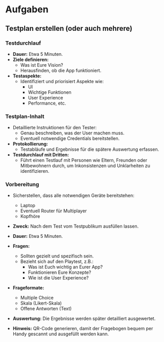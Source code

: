 # Aufgaben

## Testplan erstellen (oder auch mehrere)

### Testdurchlauf

- **Dauer:** Etwa 5 Minuten.
- **Ziele definieren:**
  - Was ist Eure Vision?
  - Herausfinden, ob die App funktioniert.
- **Testaspekte:**
  - Identifiziert und priorisiert Aspekte wie:
    - UI
    - Wichtige Funktionen
    - User Experience
    - Performance, etc.

### Testplan-Inhalt

- Detaillierte Instruktionen für den Tester:
  - Genau beschreiben, was der User machen muss.
  - Eventuell notwendige Credentials bereitstellen.
- **Protokollierung:**
  - Testabläufe und Ergebnisse für die spätere Auswertung erfassen.
- **Testdurchlauf mit Dritten:**
  - Führt einen Testlauf mit Personen wie Eltern, Freunden oder Mitbewohnern durch, um Inkonsistenzen und Unklarheiten zu identifizieren.

### Vorbereitung

- Sicherstellen, dass alle notwendigen Geräte bereitstehen:
  - Laptop
  - Eventuell Router für Multiplayer
  - Kopfhöre

- **Zweck:** Nach dem Test vom Testpublikum ausfüllen lassen.
- **Dauer:** Etwa 5 Minuten.
- **Fragen:**
  - Sollten gezielt und spezifisch sein.
  - Bezieht sich auf den Playtest, z.B.:
    - Was ist Euch wichtig an Eurer App?
    - Funktionieren Eure Konzepte?
    - Wie ist die User Experience?
- **Frageformate:**
  - Multiple Choice
  - Skala (Likert-Skala)
  - Offene Antworten (Text)
- **Auswertung:** Die Ergebnisse werden später detailliert ausgewertet.
- **Hinweis:** QR-Code generieren, damit der Fragebogen bequem per Handy gescannt und ausgefüllt werden kann.
